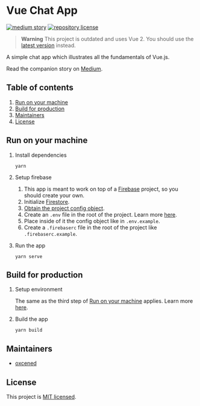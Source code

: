 # Vue Chat App

[![medium story](https://img.shields.io/badge/Medium-Story-%23000?logo=medium)](https://medium.com/@alen.ajam/building-a-simple-chat-app-with-vue-js-462c4a53c6ad)
[![repository license](https://img.shields.io/github/license/oxcened/vue-chat-app)](https://github.com/oxcened/vue-chat-app/blob/master/LICENSE.md)

> **Warning**
> This project is outdated and uses Vue 2. You should use the [latest version](https://vuejs.org/) instead.

A simple chat app which illustrates all the fundamentals of Vue.js.

Read the companion story on [Medium](https://medium.com/@alen.ajam/building-a-simple-chat-app-with-vue-js-462c4a53c6ad).

## Table of contents

1. [Run on your machine](#run-on-your-machine)
1. [Build for production](#build-for-production)
1. [Maintainers](#maintainers)
1. [License](#license)

## Run on your machine

1. Install dependencies

    ```
    yarn
    ```

1. Setup firebase
    1. This app is meant to work on top of a [Firebase](https://firebase.google.com/) project, so you should create your
       own.
    1. Initialize [Firestore](https://firebase.google.com/docs/firestore/quickstart).
    1. [Obtain the project config object](https://firebase.google.com/docs/web/learn-more#config-object).
    1. Create an `.env` file in the root of the project. Learn more [here](https://cli.vuejs.org/guide/mode-and-env.html#environment-variables).
    1. Place inside of it the config object like in `.env.example`.
    1. Create a `.firebaserc` file in the root of the project like `.firebaserc.example`.

1. Run the app
    ```
    yarn serve
    ```

## Build for production

1. Setup environment

   The same as the third step of [Run on your machine](#run-on-your-machine) applies. Learn
   more [here](https://cli.vuejs.org/guide/mode-and-env.html#environment-variables).

1. Build the app
    ```
    yarn build
    ```
    
## Maintainers

- [oxcened](https://github.com/oxcened)

## License

This project is [MIT licensed](https://github.com/oxcened/vue-chat-app/blob/master/LICENSE.md).
